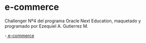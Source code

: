 # e-commerce
Challenger Nº4 del programa Oracle Next Education, maquetado y programado por Ezequiel A. Gutierrez M.

-[ e-commerce ](https://aegm01.github.io/e-commerce/)

